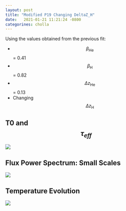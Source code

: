 ```yaml
---
layout: post
title: "Modified P19 Changing DeltaZ_H"
date:   2021-01-21 11:21:24 -0800
categorines: cholla
---
```


Using the values obtained from the previous fit:

- $$\beta_{\mathrm{He}}$$ = 0.41 
- $$\beta_{\mathrm{H}}$$ = 0.82
- $$\Delta z_{\mathrm{He}}$$ = 0.13 
- Changing $$\Delta z_{\mathrm{H}}$$  


## T0 and $$\tau_{eff}$$

<img src="{{ site.url }}assets/images/fig_T0_tau_deltaZ_H.png">




## Flux Power Spectrum: Small Scales

<img src="{{ site.url }}assets/images/flux_ps_grid_small_highZ_deltaZ_H.png">
 


## Temperature Evolution

<img src="{{ site.url }}assets/images/temp_evolution_mod_deltaZ_H.png">

